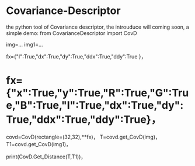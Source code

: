 # Covariance-Descriptor
the python tool of Covariance descriptor,
the introuduce will coming soon,
a simple demo:
from CovarianceDescriptor import CovD

img=...
img1=...

fx={"I":True,"dx":True,"dy":True,"ddx":True,"ddy":True }，
# fx={"x":True,"y":True,"R":True,"G":True,"B":True,"I":True,"dx":True,"dy":True,"ddx":True,"ddy":True}，

covd=CovD(rectangle=(32,32),**fx)，
T=covd.get_CovD(img)，
T1=covd.get_CovD(img1)，

print(CovD.Get_Distance(T,T1))，
